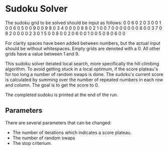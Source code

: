 # Sudoku Solver

The sudoku grid to be solved should be input as follows:
0 0 6 0 2 0 3 0 0 1 0 0 6 0 5 0 0 9 0 0 9 8 0 3 4 0 0 0 0 8 9 0 2 1 0 0 7 0 0 0 0 0 0 0 8 0 0 3 7 0 8 2 0 0 0 0 2 3 0 1 5 0 0 8 0 0 2 0 6 0 0 1 0 0 5 0 9 0 6 0 0

For clarity spaces have been added between numbers, but the actual input should be without whitespaces.
Empty grids are denoted with a 0. All other grids have a value between 1 and 9.

This sudoku solver iterated local search, more specifically the hill climbing algorithm. To avoid getting stuck in a local optimum, if the score plateau's for too
long a number of random swaps is done. The sudoku's current score is calculated by summing over the number of repeated numbers in each row and column.
The goal is to get the score to 0.

The completed sudoku is printed at the end of the run.

## Parameters

There are several parameters that can be changed:
  - The number of iterations which indicates a score plateau.
  - The number of random swaps
  - The stop criterium.

